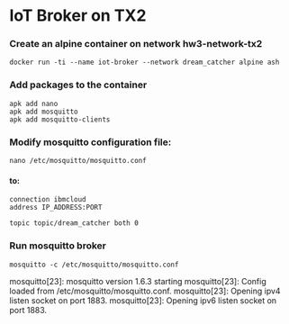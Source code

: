 # IoT Broker on TX2

### Create an alpine container on network hw3-network-tx2

```docker run -ti --name iot-broker --network dream_catcher alpine ash```


### Add packages to the container

```
apk add nano
apk add mosquitto
apk add mosquitto-clients
```

### Modify mosquitto configuration file:
```nano /etc/mosquitto/mosquitto.conf```

#### to:
```
connection ibmcloud
address IP_ADDRESS:PORT

topic topic/dream_catcher both 0
```
### Run mosquitto broker
```mosquitto -c /etc/mosquitto/mosquitto.conf```

mosquitto[23]: mosquitto version 1.6.3 starting
mosquitto[23]: Config loaded from /etc/mosquitto/mosquitto.conf.
mosquitto[23]: Opening ipv4 listen socket on port 1883.
mosquitto[23]: Opening ipv6 listen socket on port 1883.
